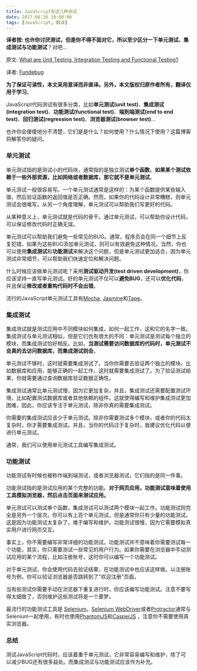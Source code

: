 ```yaml
---
title: JavaScript有这几种测试
date: 2017-06-26 10:00:00
tags: [JavaScript, 翻译]
---
```


**译者按: **也许你讨厌测试，但是你不得不面对它，所以至少区分一下**单元测试、集成测试与功能测试**？对吧...

<!-- more -->

原文: [What are Unit Testing, Integration Testing and Functional Testing?](https://codeutopia.net/blog/2015/04/11/what-are-unit-testing-integration-testing-and-functional-testing/)

译者: [Fundebug](https://fundebug.com/)

**为了保证可读性，本文采用意译而非直译。另外，本文版权归原作者所有，翻译仅用于学习**。

JavaScript代码测试有很多分类，比如**单元测试(unit test)**、**集成测试(integration test)**、**功能测试(functional test)**、**端到端测试(end to end test)**、**回归测试(regression test)**、**浏览器测试(browser test)**...

也许你会傻傻地分不清楚，它们是是什么？如何使用？什么情况下使用？这篇博客将解答你的疑问。

### 单元测试

单元测试指的是测试小的代码块，通常指的是独立测试**单个函数**。**如果某个测试依赖于一些外部资源，比如网络或者数据库，那它就不是单元测试**。

单元测试一般很容易写。一个单元测试通常是这样的：为某个函数提供某些输入值，然后验证函数的返回值是否正确。然而，如果你的代码设计非常糟糕，则单元测试会很难写。从另一个角度理解，单元测试可以帮助我们写更好的代码。

从某种意义上，单元测试就是代码的骨干。通过单元测试，可以帮助你设计代码，可以保证修改代码时正确无误。

单元测试可以帮助我们避免一些常见的BUG。通常，程序员会在同一个细节上反复犯错，如果为这些BUG添加单元测试，则可以有效避免这种情况。当然，你也可以使用**集成测试**和**功能测试**来解决这个问题，但是单元测试更加适合，因为单元测试非常细节，可以帮助我们快速定位和解决问题。

什么时候应该做单元测试呢？采用**测试驱动开发(test driven development)**，你应该坚持一直写单元测试。好的单元测试不仅可以**避免BUG**，还可以**优化代码**，并且保证**修改或者重构代码时不会出错**。

流行的JavaScript单元测试工具有[Mocha](http://mochajs.org/), [Jasmine](http://jasmine.github.io/)和[Tape](https://github.com/substack/tape)。

### 集成测试

集成测试就是测试应用中不同模块如何集成，如何一起工作，这和它的名字一致。集成测试与单元测试相似，但是它们也有很大的不同：单元测试是测试每个独立的模块，而集成测试恰好相反。比如，**当测试需要访问数据库的代码时，单元测试不会真的去访问数据库，而集成测试则会**。

单元测试不够时，这时就需要集成测试了。当你你需要去验证两个独立的模块，比如数据库和应用，能够正确的一起工作，这时就需要集成测试了。为了验证测试结果，你就需要通过查询数据库验证数据正确性。

集成测试通常比单元测试慢，因为它更加复杂。并且，集成测试还需要配置测试环境，比如配置测试数据库或者其他依赖的组件。这就使得编写和维护集成测试更加困难，因此，你应该专注于单元测试，除非你真的需要集成测试。

你需要的集成测试应该少于单元测试。除非你需要测试多个模块，或者你的代码太复杂时，你才需要集成测试。并且，当你的代码过于复杂时，我建议优化代码以便进行单元测试。

通常，我们可以使用单元测试工具编写集成测试。

### 功能测试

功能测试有时候也被称作端到端测试，或者浏览器测试，它们指的是同一件事。

功能测试指的是测试应用的某个完整的功能。**对于网页应用，功能测试意味着使用工具模拟浏览器，然后点击页面来测试应用。**

单元测试可以测试单个函数，集成测试可以测试两个模块一起工作。功能测试则完全是另外一个层次。你可以有上百个单元测试，但是通常你只有少量的功能测试。这是因为功能测试太复杂了，难于编写和维护。功能测试很慢，因为它需要模拟真实用户进行网页交互。

事实上，你不需要编写非常详细的功能测试。功能测试并不意味着你需要测试每一个功能，其实，你只需要测试一些常见的用户行为。如果你需要在浏览器中手动测试应用的某个流程，比如注册账号，这时你可以编写一个功能测试。

对于单元测试，你会使用代码去验证结果，在功能测试中也应该这样做。以注册账号为例，你可以验证浏览器是否跳转到了"欢迎注册"页面。

当有些测试你需要手动在浏览器下重复进行时，你应该编写功能测试。注意不要写得太细致了，否则维护这些测试将是一个噩梦。

最流行的功能测试工具是 [Selenium](http://www.seleniumhq.org/)。[Selenium WebDriver](https://code.google.com/p/selenium/wiki/WebDriverJs)或者[Protractor](https://github.com/angular/protractor)通常与Selenium一起使用，有时也使用[PhantomJS](http://phantomjs.org/)和[CasperJS](http://casperjs.org/) ，注意你不需要使用真实浏览器。

### 总结

测试JavaScript代码时，应该着重于单元测试，它非常容易编写和维护，除了可以减少BUG还有很多益处。而集成测试与功能测试应该作为补充。
